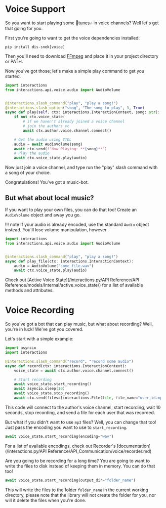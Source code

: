 # Voice Support

So you want to start playing some 🎵tunes🎶 in voice channels? Well let's get that going for you.

First you're going to want to get the voice dependencies installed:
```
pip install dis-snek[voice]
```

Then you'll need to download [FFmpeg](https://ffmpeg.org) and place it in your project directory or PATH.

Now you've got those; let's make a simple play command to get you started.

```python
import interactions
from interactions.api.voice.audio import AudioVolume


@interactions.slash_command("play", "play a song!")
@interactions.slash_option("song", "The song to play", 3, True)
async def play(self, ctx: interactions.InteractionContext, song: str):
    if not ctx.voice_state:
        # if we haven't already joined a voice channel
        # join the authors vc
        await ctx.author.voice.channel.connect()

    # Get the audio using YTDL
    audio = await AudioVolume(song)
    await ctx.send(f"Now Playing: **{song}**")
    # Play the audio
    await ctx.voice_state.play(audio)
```

Now just join a voice channel, and type run the "play" slash command with a song of your choice.

Congratulations! You've got a music-bot.

## But what about local music?

If you want to play your own files, you can do that too! Create an `AudioVolume` object and away you go.

!!! note
    If your audio is already encoded, use the standard `Audio` object instead. You'll lose volume manipulation, however.

```python
import interactions
from interactions.api.voice.audio import AudioVolume


@interactions.slash_command("play", "play a song!")
async def play_file(ctx: interactions.InteractionContext):
    audio = AudioVolume("some_file.wav")
    await ctx.voice_state.play(audio)
```

Check out [Active Voice State](/interactions.py/API Reference/API Reference/models/Internal/active_voice_state/) for a list of available methods and attributes.

# Voice Recording

So you've got a bot that can play music, but what about recording? Well, you're in luck! We've got you covered.

Let's start with a simple example:

```python
import asyncio
import interactions

@interactions.slash_command("record", "record some audio")
async def record(ctx: interactions.InteractionContext):
    voice_state = await ctx.author.voice.channel.connect()

    # Start recording
    await voice_state.start_recording()
    await asyncio.sleep(10)
    await voice_state.stop_recording()
    await ctx.send(files=[interactions.File(file, file_name="user_id.mp3") for user_id, file in voice_state.recorder.output.items()])
```
This code will connect to the author's voice channel, start recording, wait 10 seconds, stop recording, and send a file for each user that was recorded.

But what if you didn't want to use `mp3` files? Well, you can change that too! Just pass the encoding you want to use to `start_recording`.

```python
await voice_state.start_recording(encoding="wav")
```

For a list of available encodings, check out Recorder's [documentation](/interactions.py/API Reference/API_Communication/voice/recorder.md)

Are you going to be recording for a long time? You are going to want to write the files to disk instead of keeping them in memory. You can do that too!

```python
await voice_state.start_recording(output_dir="folder_name")
```
This will write the files to the folder `folder_name` in the current working directory, please note that the library will not create the folder for you, nor will it delete the files when you're done.
